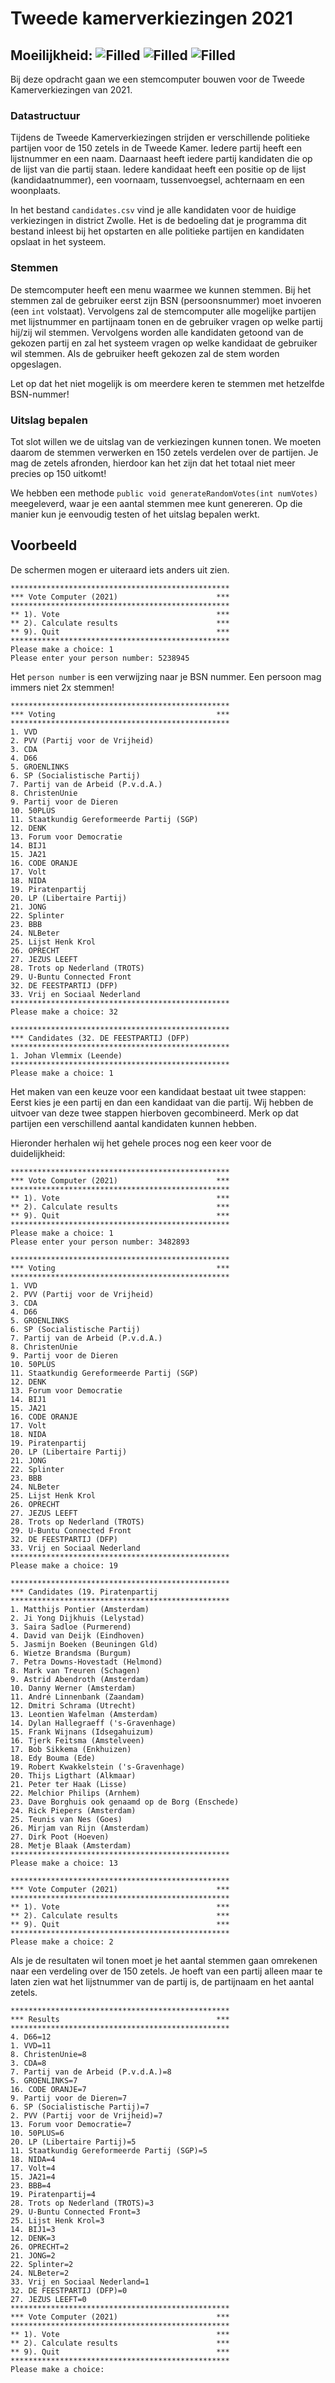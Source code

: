 # Tweede kamerverkiezingen 2021
## Moeilijkheid: ![Filled](../resources/star-filled.svg) ![Filled](../resources/star-filled.svg) ![Filled](../resources/star-filled.svg) 

Bij deze opdracht gaan we een stemcomputer bouwen voor de Tweede Kamerverkiezingen van 2021.

### Datastructuur
Tijdens de Tweede Kamerverkiezingen strijden er verschillende politieke partijen voor de 150 zetels in de Tweede Kamer.
Iedere partij heeft een lijstnummer en een naam. Daarnaast heeft iedere partij kandidaten die op de lijst van die partij staan.
Iedere kandidaat heeft een positie op de lijst (kandidaatnummer), een voornaam, tussenvoegsel, achternaam en een woonplaats.

In het bestand `candidates.csv` vind je alle kandidaten voor de huidige verkiezingen in district Zwolle.
Het is de bedoeling dat je programma dit bestand inleest bij het opstarten en alle politieke partijen en kandidaten opslaat in het systeem.

### Stemmen
De stemcomputer heeft een menu waarmee we kunnen stemmen. Bij het stemmen zal de gebruiker eerst zijn BSN (persoonsnummer) moet invoeren (een `int` volstaat).
Vervolgens zal de stemcomputer alle mogelijke partijen met lijstnummer en partijnaam tonen en de gebruiker vragen op welke partij hij/zij wil stemmen.
Vervolgens worden alle kandidaten getoond van de gekozen partij en zal het systeem vragen op welke kandidaat de gebruiker wil stemmen.
Als de gebruiker heeft gekozen zal de stem worden opgeslagen. 

Let op dat het niet mogelijk is om meerdere keren te stemmen met hetzelfde BSN-nummer!

### Uitslag bepalen
Tot slot willen we de uitslag van de verkiezingen kunnen tonen. We moeten daarom de stemmen verwerken en 150 zetels verdelen over de partijen.
Je mag de zetels afronden, hierdoor kan het zijn dat het totaal niet meer precies op 150 uitkomt!

We hebben een methode `public void generateRandomVotes(int numVotes)` meegeleverd, waar je een aantal stemmen mee kunt genereren. Op die manier kun je eenvoudig testen of het uitslag bepalen werkt.

## Voorbeeld
De schermen mogen er uiteraard iets anders uit zien.
```text
*************************************************
*** Vote Computer (2021)                      ***
*************************************************
** 1). Vote                                   ***
** 2). Calculate results                      ***
** 9). Quit                                   ***
*************************************************
Please make a choice: 1
Please enter your person number: 5238945
```
Het `person number` is een verwijzing naar je BSN nummer. Een persoon mag immers niet 2x stemmen!

```text
*************************************************
*** Voting                                    ***
*************************************************
1. VVD
2. PVV (Partij voor de Vrijheid)
3. CDA
4. D66
5. GROENLINKS
6. SP (Socialistische Partij)
7. Partij van de Arbeid (P.v.d.A.)
8. ChristenUnie
9. Partij voor de Dieren
10. 50PLUS
11. Staatkundig Gereformeerde Partij (SGP)
12. DENK
13. Forum voor Democratie
14. BIJ1
15. JA21
16. CODE ORANJE
17. Volt
18. NIDA
19. Piratenpartij
20. LP (Libertaire Partij)
21. JONG
22. Splinter
23. BBB
24. NLBeter
25. Lijst Henk Krol
26. OPRECHT
27. JEZUS LEEFT
28. Trots op Nederland (TROTS)
29. U-Buntu Connected Front
32. DE FEESTPARTIJ (DFP)
33. Vrij en Sociaal Nederland
*************************************************
Please make a choice: 32

*************************************************
*** Candidates (32. DE FEESTPARTIJ (DFP)
*************************************************
1. Johan Vlemmix (Leende)
*************************************************
Please make a choice: 1
```
Het maken van een keuze voor een kandidaat bestaat uit twee stappen: Eerst kies je een partij en dan een kandidaat van
die partij. Wij hebben de uitvoer van deze twee stappen hierboven gecombineerd. Merk op dat partijen een verschillend
aantal kandidaten kunnen hebben.

Hieronder herhalen wij het gehele proces nog een keer voor de duidelijkheid:

```text
*************************************************
*** Vote Computer (2021)                      ***
*************************************************
** 1). Vote                                   ***
** 2). Calculate results                      ***
** 9). Quit                                   ***
*************************************************
Please make a choice: 1
Please enter your person number: 3482893

*************************************************
*** Voting                                    ***
*************************************************
1. VVD
2. PVV (Partij voor de Vrijheid)
3. CDA
4. D66
5. GROENLINKS
6. SP (Socialistische Partij)
7. Partij van de Arbeid (P.v.d.A.)
8. ChristenUnie
9. Partij voor de Dieren
10. 50PLUS
11. Staatkundig Gereformeerde Partij (SGP)
12. DENK
13. Forum voor Democratie
14. BIJ1
15. JA21
16. CODE ORANJE
17. Volt
18. NIDA
19. Piratenpartij
20. LP (Libertaire Partij)
21. JONG
22. Splinter
23. BBB
24. NLBeter
25. Lijst Henk Krol
26. OPRECHT
27. JEZUS LEEFT
28. Trots op Nederland (TROTS)
29. U-Buntu Connected Front
32. DE FEESTPARTIJ (DFP)
33. Vrij en Sociaal Nederland
*************************************************
Please make a choice: 19

*************************************************
*** Candidates (19. Piratenpartij
*************************************************
1. Matthijs Pontier (Amsterdam)
2. Ji Yong Dijkhuis (Lelystad)
3. Saira Sadloe (Purmerend)
4. David van Deijk (Eindhoven)
5. Jasmijn Boeken (Beuningen Gld)
6. Wietze Brandsma (Burgum)
7. Petra Downs-Hovestadt (Helmond)
8. Mark van Treuren (Schagen)
9. Astrid Abendroth (Amsterdam)
10. Danny Werner (Amsterdam)
11. André Linnenbank (Zaandam)
12. Dmitri Schrama (Utrecht)
13. Leontien Wafelman (Amsterdam)
14. Dylan Hallegraeff ('s-Gravenhage)
15. Frank Wijnans (Idsegahuizum)
16. Tjerk Feitsma (Amstelveen)
17. Bob Sikkema (Enkhuizen)
18. Edy Bouma (Ede)
19. Robert Kwakkelstein ('s-Gravenhage)
20. Thijs Ligthart (Alkmaar)
21. Peter ter Haak (Lisse)
22. Melchior Philips (Arnhem)
23. Dave Borghuis ook genaamd op de Borg (Enschede)
24. Rick Piepers (Amsterdam)
25. Teunis van Nes (Goes)
26. Mirjam van Rijn (Amsterdam)
27. Dirk Poot (Hoeven)
28. Metje Blaak (Amsterdam)
*************************************************
Please make a choice: 13

*************************************************
*** Vote Computer (2021)                      ***
*************************************************
** 1). Vote                                   ***
** 2). Calculate results                      ***
** 9). Quit                                   ***
*************************************************
Please make a choice: 2
```
Als je de resultaten wil tonen moet je het aantal stemmen gaan omrekenen naar een verdeling over de 150 zetels. Je
hoeft van een partij alleen maar te laten zien wat het lijstnummer van de partij is, de partijnaam en het aantal zetels.

```text
*************************************************
*** Results                                   ***
*************************************************
4. D66=12
1. VVD=11
8. ChristenUnie=8
3. CDA=8
7. Partij van de Arbeid (P.v.d.A.)=8
5. GROENLINKS=7
16. CODE ORANJE=7
9. Partij voor de Dieren=7
6. SP (Socialistische Partij)=7
2. PVV (Partij voor de Vrijheid)=7
13. Forum voor Democratie=7
10. 50PLUS=6
20. LP (Libertaire Partij)=5
11. Staatkundig Gereformeerde Partij (SGP)=5
18. NIDA=4
17. Volt=4
15. JA21=4
23. BBB=4
19. Piratenpartij=4
28. Trots op Nederland (TROTS)=3
29. U-Buntu Connected Front=3
25. Lijst Henk Krol=3
14. BIJ1=3
12. DENK=3
26. OPRECHT=2
21. JONG=2
22. Splinter=2
24. NLBeter=2
33. Vrij en Sociaal Nederland=1
32. DE FEESTPARTIJ (DFP)=0
27. JEZUS LEEFT=0
*************************************************
*** Vote Computer (2021)                      ***
*************************************************
** 1). Vote                                   ***
** 2). Calculate results                      ***
** 9). Quit                                   ***
*************************************************
Please make a choice: 
```